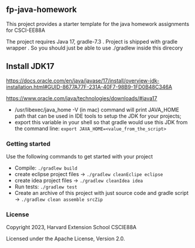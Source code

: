 ## fp-java-homework
This project provides a starter template for the java homework assignments for CSCI-EE88A


The project requires Java 17, gradle-7.3 . Project is shipped with gradle wrapper . So you should just be able to use ./gradlew
inside this direcory

## Install JDK17

https://docs.oracle.com/en/java/javase/17/install/overview-jdk-installation.html#GUID-8677A77F-231A-40F7-98B9-1FD0B48C346A

https://www.oracle.com/java/technologies/downloads/#java17

 - /usr/libexec/java_home -V (in mac) command will print JAVA_HOME path that can be used in IDE tools to setup the JDK for your projects;
 - export this variable in your shell so that gradle would use this JDK from the command line:
 `export JAVA_HOME=<value_from_the_script>`


### Getting started
 Use the following commands to get started with your project

 - Compile: `./gradlew build`
 - create eclipse project files -> `./gradlew cleanEclipe eclipse`
 - create idea project files -> `./gradlew cleanIdea idea`
 - Run tests: `./gradlew test`
 - Create an archive of this project with just source code and gradle script  -> `./gradlew clean assemble srcZip`

### License
Copyright 2023, Harvard Extension School CSCIE88A

Licensed under the Apache License, Version 2.0.

